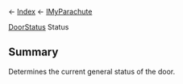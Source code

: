 ← [Index](Api-Index) ← [IMyParachute](SpaceEngineers.Game.ModAPI.Ingame.IMyParachute)

[DoorStatus](Sandbox.ModAPI.Ingame.DoorStatus) Status

## Summary

Determines the current general status of the door.

